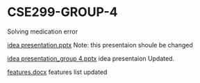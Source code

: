 # CSE299-GROUP-4
Solving medication error


[idea presentation.pptx](https://github.com/rubydahossain/CSE299-GROUP-4/files/9899149/idea.presentation.pptx)
Note: this presentaion shoule be changed 



[idea presentation_group 4.pptx](https://github.com/rubydahossain/CSE299-GROUP-4/files/9899162/idea.presentation_group.4.pptx)
idea presentaion Updated. 


[features.docx](https://github.com/rubydahossain/CSE299-GROUP-4/files/9899189/features.docx)
features list updated 

